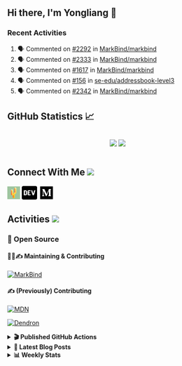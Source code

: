 ## Hi there, I'm Yongliang 👋

### Recent Activities

<!--START_SECTION:activity-->
1. 🗣 Commented on [#2292](https://github.com/MarkBind/markbind/issues/2292#issuecomment-1647768102) in [MarkBind/markbind](https://github.com/MarkBind/markbind)
2. 🗣 Commented on [#2333](https://github.com/MarkBind/markbind/issues/2333#issuecomment-1647756958) in [MarkBind/markbind](https://github.com/MarkBind/markbind)
3. 🗣 Commented on [#1617](https://github.com/MarkBind/markbind/issues/1617#issuecomment-1646779298) in [MarkBind/markbind](https://github.com/MarkBind/markbind)
4. 🗣 Commented on [#156](https://github.com/se-edu/addressbook-level3/pull/156#issuecomment-1646778965) in [se-edu/addressbook-level3](https://github.com/se-edu/addressbook-level3)
5. 🗣 Commented on [#2342](https://github.com/MarkBind/markbind/issues/2342#issuecomment-1646774565) in [MarkBind/markbind](https://github.com/MarkBind/markbind)
<!--END_SECTION:activity-->

## GitHub Statistics :chart_with_upwards_trend:
<div align="center">
<div style="display: flex; align-items: center; justify-content: center;">

[![](https://github-readme-stats-tlylt.vercel.app/api?username=tlylt&show_icons=true&theme=tokyonight&hide_border=true&locale=en)](https://github.com/tlylt)
[![](https://github-readme-streak-stats.herokuapp.com/?user=tlylt&theme=tokyonight&hide_border=true)](https://github.com/tlylt)
</div>
</div>

## Connect With Me <img src="https://media.giphy.com/media/2wh5K5yE3ulp3xgYcG/giphy-downsized.gif" width="30">

<a href="https://www.yongliangliu.com/" target="_blank"><img align="center" src="static/site-icon.png" alt="yongliangliu.com" height="29" width="29" /></a>
<a href="https://dev.to/tlylt" target="_blank"><img align="center" src="static/dev-badge.svg" alt="dev.to/tlylt" height="35" width="35" /></a>
<a href="https://tlylt.medium.com" target="_blank"><img align="center" src="static/medium.png" alt="tlylt.medium.com" height="35" width="35" /></a>

## Activities <img src="https://media.giphy.com/media/WUlplcMpOCEmTGBtBW/giphy.gif" width="30">

### 🔭 Open Source

#### 👷‍♂️✍️ Maintaining & Contributing
[![MarkBind](https://github-readme-stats-tlylt.vercel.app/api/pin/?username=markbind&repo=markbind)](https://github.com/MarkBind/markbind)

#### ✍️ (Previously) Contributing
[![MDN](https://github-readme-stats-tlylt.vercel.app/api/pin/?username=mdn&repo=content)](https://github.com/mdn/content/issues?q=is%3Aopen+involves%3A%40me+sort%3Aupdated-desc)

[![Dendron](https://github-readme-stats-tlylt.vercel.app/api/pin/?username=dendronhq&repo=dendron)](https://github.com/dendronhq/dendron/issues?q=is%3Aopen+involves%3A%40me+sort%3Aupdated-desc)

<details>
<summary> <b>🎬 Published GitHub Actions </b> </summary>

[![install-graphviz](https://github-readme-stats-tlylt.vercel.app/api/pin/?username=tlylt&repo=install-graphviz)](https://github.com/tlylt/install-graphviz)

[![reposense-action](https://github-readme-stats-tlylt.vercel.app/api/pin/?username=tlylt&repo=reposense-action)](https://github.com/tlylt/reposense-action)

[![markbin-action](https://github-readme-stats-tlylt.vercel.app/api/pin/?username=markbind&repo=markbind-action)](https://github.com/MarkBind/markbind-action)

</details>

<details>
<summary> <b>📕 Latest Blog Posts</b> </summary>

<!-- BLOG-POST-LIST:START -->
- [Deploy a ChatGPT API Server in no time](https://www.yongliangliu.com/blog/chatgpt-nextjs-server/)
- [Creating a regex-based Markdown parser in TypeScript](https://www.yongliangliu.com/blog/rmark/)
- [Create VSCode Snippets for Markdown Blog Workflows](https://www.yongliangliu.com/blog/vscode-snippets/)
- [Brag Doc 2023](https://www.yongliangliu.com/blog/brag-doc-2023/)
- [My Journey into Open Source](https://www.yongliangliu.com/blog/my-journey-into-open-source/)
<!-- BLOG-POST-LIST:END -->

</details>

<details>
<summary> <b>📊 Weekly Stats</b> </summary>

<!--START_SECTION:waka-->
![Code Time](http://img.shields.io/badge/Code%20Time-1%2C090%20hrs%2013%20mins-blue)

**🐱 My GitHub Data** 

> 📦 635.1 kB Used in GitHub's Storage 
 > 
> 🏆 1,317 Contributions in the Year 2023
 > 
> 🚫 Not Opted to Hire
 > 
> 📜 173 Public Repositories 
 > 
> 🔑 40 Private Repositories 
 > 
**I'm an Early 🐤** 

```text
🌞 Morning                3831 commits        ███████░░░░░░░░░░░░░░░░░░   29.25 % 
🌆 Daytime                3524 commits        ███████░░░░░░░░░░░░░░░░░░   26.91 % 
🌃 Evening                4874 commits        █████████░░░░░░░░░░░░░░░░   37.22 % 
🌙 Night                  867 commits         ██░░░░░░░░░░░░░░░░░░░░░░░   06.62 % 
```
📅 **I'm Most Productive on Wednesday** 

```text
Monday                   1722 commits        ███░░░░░░░░░░░░░░░░░░░░░░   13.15 % 
Tuesday                  1871 commits        ████░░░░░░░░░░░░░░░░░░░░░   14.29 % 
Wednesday                2121 commits        ████░░░░░░░░░░░░░░░░░░░░░   16.20 % 
Thursday                 1662 commits        ███░░░░░░░░░░░░░░░░░░░░░░   12.69 % 
Friday                   1690 commits        ███░░░░░░░░░░░░░░░░░░░░░░   12.90 % 
Saturday                 1992 commits        ████░░░░░░░░░░░░░░░░░░░░░   15.21 % 
Sunday                   2038 commits        ████░░░░░░░░░░░░░░░░░░░░░   15.56 % 
```


📊 **This Week I Spent My Time On** 

```text
🕑︎ Time Zone: Asia/Singapore

💬 Programming Languages: 
TypeScript               6 hrs 32 mins       ███████████░░░░░░░░░░░░░░   45.08 % 
Markdown                 5 hrs 58 mins       ██████████░░░░░░░░░░░░░░░   41.16 % 
JavaScript               38 mins             █░░░░░░░░░░░░░░░░░░░░░░░░   04.43 % 
Other                    27 mins             █░░░░░░░░░░░░░░░░░░░░░░░░   03.22 % 
JSON                     21 mins             █░░░░░░░░░░░░░░░░░░░░░░░░   02.45 % 
```


 Last Updated on 24/07/2023 00:52:15 UTC
<!--END_SECTION:waka-->

</details>
